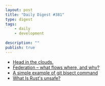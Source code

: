 ```yaml
---
layout: post
title: "Daily Digest #381"
type: digest
tags: 
    - daily
    - development
    
description: ""
publish: true
---
```


- [Head in the clouds.](https://lethain.com//head-in-the-clouds/)
- [Federation – what flows where, and why?](https://blog.dereferenced.org/federation-what-flows-where-and-why)
- [A simple example of git bisect command](https://www.pixelstech.net/article/1562942424-A-simple-example-of-git-bisect-command)
- [What Is Rust's unsafe?](https://nora.codes/post/what-is-rusts-unsafe/)
